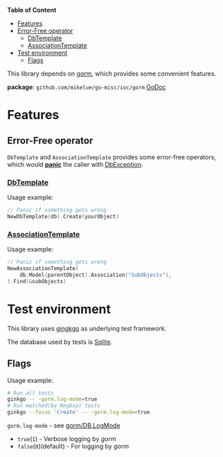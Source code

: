**Table of Content**

* [Features](#features)
* [Error-Free operator](#efo)
	* [DbTemplate](#dbtemplate)
	* [AssociationTemplate](#associationtemplate)
* [Test environment](#test-environment)
	* [Flags](#test-flags)

This library depends on [gorm](https://gorm.io/),
which provides some convenient features.

**package**: `github.com/mikelue/go-misc/ioc/gorm` [GoDoc](https://pkg.go.dev/github.com/mikelue/go-misc/ioc/gorm)

# Features <a name="features"></a>

## Error-Free operator <a name="efo"></a>

`DbTemplate` and `AssociationTemplate` provides some error-free operators,<br>
which would **[panic](https://golang.org/ref/spec#Handling_panics)** the caller with [DbException](./errors.go).

### [DbTemplate](./db.go) <a name="dbtemplate"></a>

Usage example:
```go
// Panic if something gets wrong
NewDbTemplate(db).Create(yourObject)
```

### [AssociationTemplate](./association.go) <a name="associationtemplate"></a>

Usage example:
```go
// Panic if something gets wrong
NewAssociationTemplate(
    db.Model(parentObject).Association("SubObjects"),
).Find(&subObjects)
```

# Test environment <a name="test-environment"></a>

This library uses [gingkgo](https://github.com/onsi/ginkgo) as underlying test framework.

The database used by tests is [Sqlite](https://www.sqlite.org/index.html).

## Flags <a name="test-flags"></a>

Usage example:
```sh
# Run all tests
ginkgo -- -gorm.log-mode=true
# Run matched(by RegExp) tests
ginkgo --focus 'Create' -- -gorm.log-mode=true
```

`gorm.log-mode` - see [gorm/DB.LogMode](https://godoc.org/github.com/jinzhu/gorm#DB.LogMode)
* `true`(`1`) - Verbose logging by *gorm*
* `false`(`0`)(default) - For logging by *gorm*
